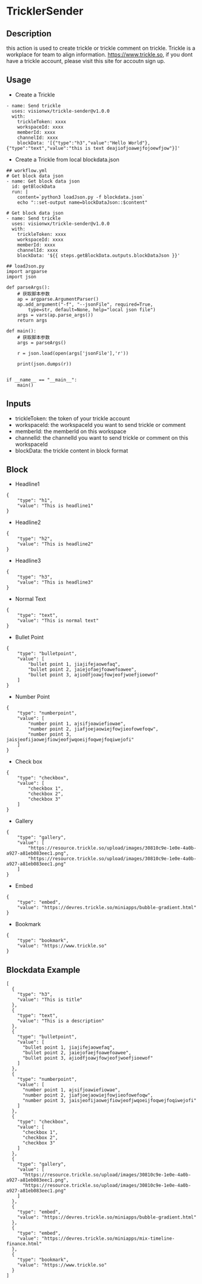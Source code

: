 # TricklerSender

## Description
this action is used to create trickle or trickle comment on trickle.
Trickle is a workplace for team to align information. https://www.trickle.so, if you dont have a trickle account, please visit this site for accoutn sign up.


## Usage
- Create a Trickle
```
- name: Send trickle
  uses: visionwx/trickle-sender@v1.0.0
  with:
    trickleToken: xxxx
    workspaceId: xxxx
    memberId: xxxx
    channelId: xxxx
    blockData: '[{"type":"h3","value":"Hello World"},{"type":"text","value":"this is text deajiofjoawejfojoewfjow"}]'
```

- Create a Trickle from local blockdata.json
```
## workflow.yml
# Get block data json
- name: Get block data json
  id: getBlockData
  run: |
    content=`python3 loadJson.py -f blockdata.json`
    echo "::set-output name=blockDataJson::$content"

# Get block data json
- name: Send trickle
  uses: visionwx/trickle-sender@v1.0.0
  with:
    trickleToken: xxxx
    workspaceId: xxxx
    memberId: xxxx
    channelId: xxxx
    blockData: '${{ steps.getBlockData.outputs.blockDataJson }}'

## loadJson.py
import argparse
import json

def parseArgs():
    # 获取脚本参数
    ap = argparse.ArgumentParser()
    ap.add_argument("-f", "--jsonFile", required=True, 
        type=str, default=None, help="local json file")
    args = vars(ap.parse_args())
    return args

def main():
    # 获取脚本参数
    args = parseArgs()

    r = json.load(open(args['jsonFile'],'r'))

    print(json.dumps(r))


if __name__ == "__main__":
    main()
```

## Inputs
- trickleToken: the token of your trickle account
- workspaceId: the workspaceId you want to send trickle or comment
- memberId: the memberId on this workspace
- channelId: the channelId you want to send trickle or comment on this workspaceId
- blockData: the trickle content in block format

## Block
- Headline1
```
{
    "type": "h1",
    "value": "This is headline1"
}
```
- Headline2
```
{
    "type": "h2",
    "value": "This is headline2"
}
```
- Headline3
```
{
    "type": "h3",
    "value": "This is headline3"
}
```
- Normal Text
```
{
    "type": "text",
    "value": "This is normal text"
}
```
- Bullet Point
```
{
    "type": "bulletpoint",
    "value": [
        "bullet point 1, jiajifejaowefaq",
        "bullet point 2, jaiejofaejfoawefoawee",
        "bullet point 3, ajiodfjoawjfowjeofjwoefjioewof"
    ]
}
```
- Number Point
```
{
    "type": "numberpoint",
    "value": [
        "number point 1, ajsifjoawiefiowae",
        "number point 2, jiafjoejaowiejfowjieofowefoqw",
        "number point 3, jaisjeofijaowejfiowjeofjwqoeijfoqwejfoqiwejofi"
    ]
}
```
- Check box
```
{
    "type": "checkbox",
    "value": [
        "checkbox 1",
        "checkbox 2",
        "checkbox 3"
    ]
}
```
- Gallery
```
{
    "type": "gallery",
    "value": [
        "https://resource.trickle.so/upload/images/30810c9e-1e0e-4a0b-a927-a81eb083eec1.png",
        "https://resource.trickle.so/upload/images/30810c9e-1e0e-4a0b-a927-a81eb083eec1.png"
    ]
}
```
- Embed
```
{
    "type": "embed",
    "value": "https://devres.trickle.so/miniapps/bubble-gradient.html"
}
```
- Bookmark
```
{
    "type": "bookmark",
    "value": "https://www.trickle.so"
}
```

## Blockdata Example
```
[
  {
    "type": "h3",
    "value": "This is title"
  },
  {
    "type": "text",
    "value": "This is a description"
  },
  {
    "type": "bulletpoint",
    "value": [
      "bullet point 1, jiajifejaowefaq",
      "bullet point 2, jaiejofaejfoawefoawee",
      "bullet point 3, ajiodfjoawjfowjeofjwoefjioewof"
    ]
  },
  {
    "type": "numberpoint",
    "value": [
      "number point 1, ajsifjoawiefiowae",
      "number point 2, jiafjoejaowiejfowjieofowefoqw",
      "number point 3, jaisjeofijaowejfiowjeofjwqoeijfoqwejfoqiwejofi"
    ]
  },
  {
    "type": "checkbox",
    "value": [
      "checkbox 1",
      "checkbox 2",
      "checkbox 3"
    ]
  },
  {
    "type": "gallery",
    "value": [
      "https://resource.trickle.so/upload/images/30810c9e-1e0e-4a0b-a927-a81eb083eec1.png",
      "https://resource.trickle.so/upload/images/30810c9e-1e0e-4a0b-a927-a81eb083eec1.png"
    ]
  },
  {
    "type": "embed",
    "value": "https://devres.trickle.so/miniapps/bubble-gradient.html"
  },
  {
    "type": "embed",
    "value": "https://devres.trickle.so/miniapps/mix-timeline-finance.html"
  },
  {
    "type": "bookmark",
    "value": "https://www.trickle.so"
  }
]
```